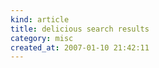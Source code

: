 ```yaml
--- 
kind: article
title: delicious search results
category: misc
created_at: 2007-01-10 21:42:11
---
```


